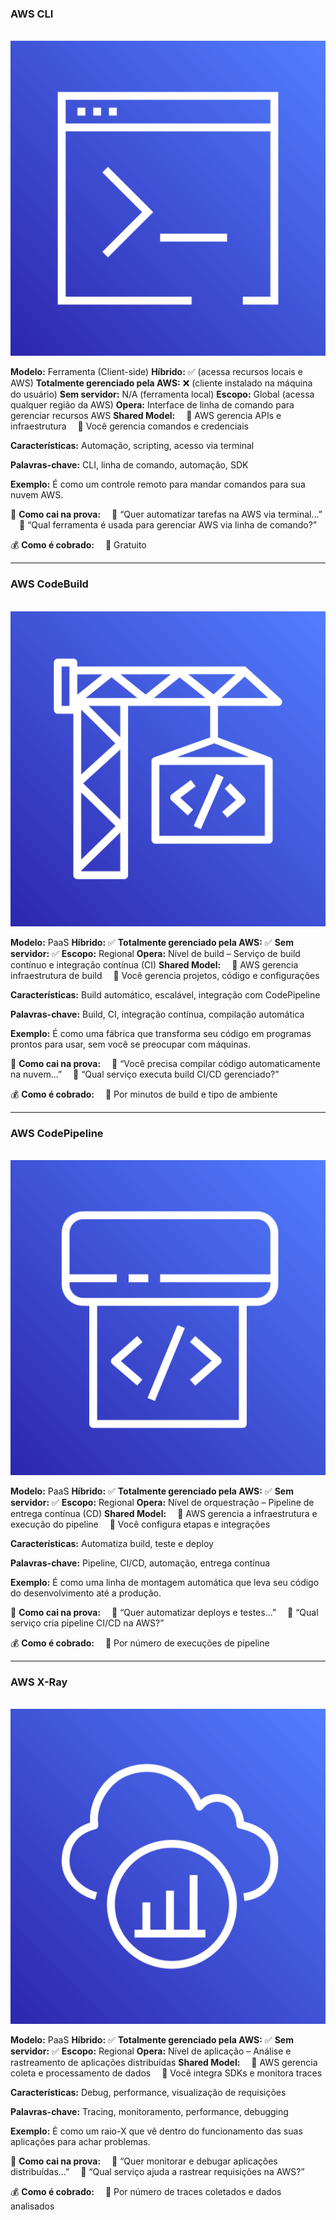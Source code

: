 ### **AWS CLI**

<p align="center">
  <br>
  <img src="../assets/ferramentas-do-desenvolvedor/Command Line Interface.png" alt="img">
</p>

**Modelo:** Ferramenta (Client-side)
**Híbrido:** ✅ (acessa recursos locais e AWS)
**Totalmente gerenciado pela AWS:** ❌ (cliente instalado na máquina do usuário)
**Sem servidor:** N/A (ferramenta local)
**Escopo:** Global (acessa qualquer região da AWS)
**Opera:** Interface de linha de comando para gerenciar recursos AWS
**Shared Model:**
 🔹 AWS gerencia APIs e infraestrutura
 🔹 Você gerencia comandos e credenciais

**Características:** Automação, scripting, acesso via terminal

**Palavras-chave:** CLI, linha de comando, automação, SDK

**Exemplo:** É como um controle remoto para mandar comandos para sua nuvem AWS.

📝 **Como cai na prova:**
 🔹 “Quer automatizar tarefas na AWS via terminal...”
 🔹 “Qual ferramenta é usada para gerenciar AWS via linha de comando?”

💰 **Como é cobrado:**
 🔹 Gratuito

---

### **AWS CodeBuild**

<p align="center">
  <br>
  <img src="../assets/ferramentas-do-desenvolvedor/CodeBuild.png" alt="img">
</p>

**Modelo:** PaaS
**Híbrido:** ✅
**Totalmente gerenciado pela AWS:** ✅
**Sem servidor:** ✅
**Escopo:** Regional
**Opera:** Nível de build – Serviço de build contínuo e integração contínua (CI)
**Shared Model:**
 🔹 AWS gerencia infraestrutura de build
 🔹 Você gerencia projetos, código e configurações

**Características:** Build automático, escalável, integração com CodePipeline

**Palavras-chave:** Build, CI, integração contínua, compilação automática

**Exemplo:** É como uma fábrica que transforma seu código em programas prontos para usar, sem você se preocupar com máquinas.

📝 **Como cai na prova:**
 🔹 “Você precisa compilar código automaticamente na nuvem...”
 🔹 “Qual serviço executa build CI/CD gerenciado?”

💰 **Como é cobrado:**
 🔹 Por minutos de build e tipo de ambiente

---

### **AWS CodePipeline**

<p align="center">
  <br>
  <img src="../assets/ferramentas-do-desenvolvedor/CodePipeline.png" alt="img">
</p>

**Modelo:** PaaS
**Híbrido:** ✅
**Totalmente gerenciado pela AWS:** ✅
**Sem servidor:** ✅
**Escopo:** Regional
**Opera:** Nível de orquestração – Pipeline de entrega contínua (CD)
**Shared Model:**
 🔹 AWS gerencia a infraestrutura e execução do pipeline
 🔹 Você configura etapas e integrações

**Características:** Automatiza build, teste e deploy

**Palavras-chave:** Pipeline, CI/CD, automação, entrega contínua

**Exemplo:** É como uma linha de montagem automática que leva seu código do desenvolvimento até a produção.

📝 **Como cai na prova:**
 🔹 “Quer automatizar deploys e testes...”
 🔹 “Qual serviço cria pipeline CI/CD na AWS?”

💰 **Como é cobrado:**
 🔹 Por número de execuções de pipeline

---

### **AWS X-Ray**

<p align="center">
  <br>
  <img src="../assets/ferramentas-do-desenvolvedor/X Ray.png" alt="img">
</p>

**Modelo:** PaaS
**Híbrido:** ✅
**Totalmente gerenciado pela AWS:** ✅
**Sem servidor:** ✅
**Escopo:** Regional
**Opera:** Nível de aplicação – Análise e rastreamento de aplicações distribuídas
**Shared Model:**
 🔹 AWS gerencia coleta e processamento de dados
 🔹 Você integra SDKs e monitora traces

**Características:** Debug, performance, visualização de requisições

**Palavras-chave:** Tracing, monitoramento, performance, debugging

**Exemplo:** É como um raio-X que vê dentro do funcionamento das suas aplicações para achar problemas.

📝 **Como cai na prova:**
 🔹 “Quer monitorar e debugar aplicações distribuídas...”
 🔹 “Qual serviço ajuda a rastrear requisições na AWS?”

💰 **Como é cobrado:**
 🔹 Por número de traces coletados e dados analisados

